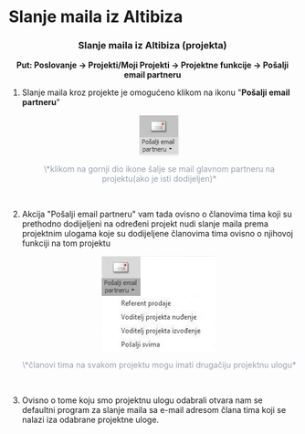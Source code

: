 # Slanje maila iz Altibiza

### <p align=center>**Slanje maila iz Altibiza (projekta)**  

**<p align=center>Put: Poslovanje → Projekti/Moji Projekti → Projektne funkcije → Pošalji email partneru</p>** 

   1. Slanje maila kroz projekte je omogućeno klikom na ikonu "**Pošalji email partneru**"
      
      <img src="../images/slanjemaila.png"
         alt="Slanje maila iz Altibiza"
         style="display: block;
                  margin-left: auto;
                  margin-right: auto;" 
      />
      <p align=center><span style="color: #97a0af">\*klikom na gornji dio ikone šalje se mail glavnom partneru na projektu(ako je isti dodijeljen)*</span></p>
      <br>

   2. Akcija "Pošalji email partneru" vam tada ovisno o članovima tima koji su prethodno dodijeljeni na određeni projekt nudi slanje maila prema projektnim ulogama koje su dodijeljene članovima tima ovisno o njihovoj funkciji na tom projektu

      <img src="../images/slanjemaila2.jpg"
         alt="Slanje maila iz Altibiza"
         style="display: block;
                  margin-left: auto;
                  margin-right: auto;" 
      />
      <p align=center><span style="color: #97a0af">\*članovi tima na svakom projektu mogu imati drugačiju projektnu ulogu*</span></p>
      <br>

   3. Ovisno o tome koju smo projektnu ulogu odabrali otvara nam se defaultni program za slanje maila sa e-mail adresom člana tima koji se nalazi iza odabrane projektne uloge.


<br></br><br></br>